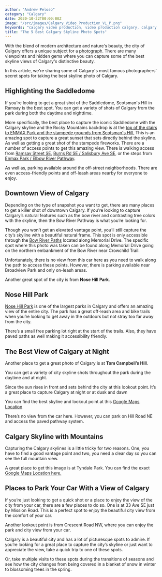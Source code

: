 ```yaml
---
author: "Andrew Peloso"
category: "Calgary"
date: 2020-10-22T00:00:00Z
image: "/src/images/Calgary_Video_Production_VL_P.png"
keywords: "calgary video production, video production calgary, calgary video company"
title: "The 5 Best Calgary Skyline Photo Spots"
---
```


With the blend of modern architecture and nature's beauty, the city of Calgary offers a unique subject for a [photograph](https://www.veklabs.com/services/photography/). There are many viewpoints and hidden gems where you can capture some of the best skyline views of Calgary's distinctive beauty.

In this article, we're sharing some of Calgary's most famous photographers' secret spots for taking the best skyline photo of Calgary.

## Highlighting the Saddledome

If you're looking to get a great shot of the Saddledome, Scotsman's Hill in Ramsay is the best spot. You can get a variety of shots of Calgary from the park during both the daytime and nighttime.

More specifically, the best place to capture the iconic Saddledome with the Calgary skyline and the Rocky Mountains backdrop is at the [top of the stairs to ENMAX Park and the stampede grounds from Scotsman's Hill.](https://www.google.ca/maps/place/Scotsman's+Hill/@51.0363652,-114.0482587,19z/data=!4m5!3m4!1s0x53717aa7c0000001:0xe327b082fa24e99d!8m2!3d51.0365701!4d-114.0474701?hl=en&authuser=0) This is an amazing spot to capture a great sunset that sets directly behind the skyline. As well as getting a great shot of the stampede fireworks. There are a number of access points to get this amazing view. There is walking access from [Ramsay Street SE](https://goo.gl/maps/QBSwvFPXHmF2), [Burns Rd SE / Salisbury Ave SE](https://goo.gl/maps/7rZjysvaacJ2), or the steps from [Enmax Park / Elbow River Pathway](https://goo.gl/maps/T2DAdMS7EC12).

As well as, parking available around the off-street neighborhoods. There are even access-friendly points and off-leash areas nearby for everyone to enjoy.

## Downtown View of Calgary

Depending on the type of snapshot you want to get, there are many places to get a killer shot of downtown Calgary. If you’re looking to capture Calgary’s natural features such as the bow river and contrasting tree colors with the skyline, then the Bow River Pathway is what you’re looking for.

Though you won’t get an elevated vantage point, you’ll still capture the city’s skyline with a beautiful natural frame. This spot is only accessible through the [Bow River Paths](http://www.iamcalgary.ca/exploring-the-bow-river-pathway-nw/) located along Memorial Drive. The specific spot where this photo was taken can be found along Memorial Drive going on the northern embankment of the Bow River near Crowchild Trail.

Unfortunately, there is no view from this car here as you need to walk along the path to access these points. However, there is parking available near Broadview Park and only on-leash areas.

Another great spot of the city is from **Nose Hill Park**.

## Nose Hill Park

[Nose Hill Park](https://www.google.ca/maps/place/Nose+Hill+Park/@51.109537,-114.108906,15z/data=!4m2!3m1!1s0x0:0x7576f90d970ea8af?sa=X&ved=0ahUKEwip_LOj2_bbAhVosVQKHel7DUQQ_BIIwQEwDg) is one of the largest parks in Calgary and offers an amazing view of the entire city. The park has a great off-leash area and bike trails when you’re looking to get away in the outdoors but not stray too far away from the city.

There’s a small free parking lot right at the start of the trails. Also, they have paved paths as well making it accessibility friendly.

## The Best View of Calgary at Night

Another place to get a great photo of Calgary is at **Tom Campbell’s Hill**.

You can get a variety of city skyline shots throughout the park during the daytime and at night.

Since the sun rises in front and sets behind the city at this lookout point. It’s a great place to capture Calgary at night or at dusk and dawn

You can find the best skyline and lookout point at this [Google Maps Location](https://www.google.ca/maps/place/Tom+Campbell's+Hill+Natural+Park/@51.050569,-114.0313737,17z/data=!3m1!4b1!4m5!3m4!1s0x53717ab497fd17a9:0x8bdbbfbfc643c03b!8m2!3d51.050569!4d-114.029185?hl=en&authuser=0)

There’s no view from the car here. However, you can park on Hill Road NE and access the paved pathway system.

## Calgary Skyline with Mountains

Capturing the Calgary skylines is a little tricky for two reasons. One, you have to find a good vantage point and two, you need a clear day so you can see the full mountain view.

A great place to get this image is at Tyndale Park. You can find the exact [Google Maps Location here.](https://www.google.ca/maps/place/Tyndale+Park,+Calgary,+AB+T1X+0L3/@51.0553223,-114.0335526,12z/data=!4m13!1m7!3m6!1s0x5371654be7b55db7:0xe653d391dea47165!2sTyndale+Park,+Calgary,+AB+T1X+0L3!3b1!8m2!3d51.0553223!4d-114.0335526!3m4!1s0x5371654be7b55db7:0xe653d391dea47165!8m2!3d51.0553223!4d-114.0335526?hl=en)

## Places to Park Your Car With a View of Calgary

If you’re just looking to get a quick shot or a place to enjoy the view of the city from your car, there are a few places to do so. One is at 33 Ave SE just by Mission Road. This is a perfect spot to enjoy the beautiful city view from the comfort of your car.

Another lookout point is from Crescent Road NW, where you can enjoy the park and city view from your car.

Calgary is a beautiful city and has a lot of picturesque spots to admire. If you’re looking for a great place to capture the city’s skyline or just want to appreciate the view, take a quick trip to one of these spots.

Or, take multiple visits to these spots during the transitions of seasons and see how the city changes from being covered in a blanket of snow in winter to blossoming trees in the spring.
